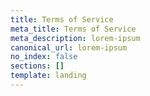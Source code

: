 ```yaml
---
title: Terms of Service
meta_title: Terms of Service
meta_description: lorem-ipsum
canonical_url: lorem-ipsum
no_index: false
sections: []
template: landing
---
```

